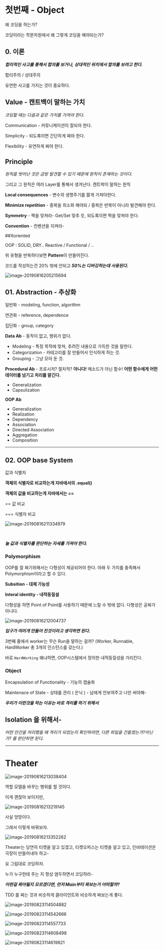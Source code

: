 # 첫번째 - Object

왜 코딩을 하는가?

코딩이라는 학문차원에서 왜 그렇게 코딩을 해야되는가?

## 0. 이론

***합리적인 사고를 통해서 합의를 보거나, 상대적인 위치에서 합의를 보려고 한다.***

합리주의 / 상대주의

유연한 사고를 가지는 것이 중요하다.





## Value - 캔트백이 말하는 가치

*코딩할 때는 다음과 같은 가치를 가져야 한다.*

Communication - 커뮤니케이션이 잘되야 한다.

Simplicity - 되도록이면 간단하게 짜야 한다. 

Flexibility - 유연하게 짜야 한다. 

## Principle

*원칙을 벗어난 것은 금방 발견할 수 있기 때문에 원칙이 존재하는 것이다.*

그리고 그 원칙은 여러 Layer를 통해서 생겨난다. 캔트박이 말하는 원칙

**Local consequences** - 변수의 생명주기를 짫게 가져야한다.

**Minimize repetition** - 중복을 최소화 해야되 / 중복은 반복이 아니라 발견해야 한다.

**Symmetry** - 짝을 맞쳐라- Get/Set 맞추 듯, 되도록이면 짝을 맞쳐야 한다.

**Convention** - 컨벤션을 지켜라- 

##Xoriented 

OOP : SOLID, DRY.. Reactive / Functional / ..

위 유형을 반복하다보면 **Pattern**이 만들어진다.



코드를 작성하는건 20% 밖에 안되고 ***50%는 디버깅하는데 사용된다.***

![image-20190816205215694](http://ww4.sinaimg.cn/large/006tNc79gy1g61rirzypwj316i0oi0xh.jpg)

## 01. Abstraction - 추상화

일반화 - modeling, function, algorithm

연관화 - reference, dependence

집단화 - group, category



**Data Ab** - 동작이 없고, 행위가 없다. 

- Modeling - 특정 목적에 맞쳐, 추려진 내용으로 가득한 것을 말한다.
- Categorization - 카테고리를 잘 만들어서 인식하게 하는 것.
- Grouping - 그냥 모아 둔 것.

**Procedural Ab** - 프로시저? 절차적? **아니다!**  메소드가 아닌 함수! **어떤 함수에게 어떤 데이터를 넘기고 처리를 맡긴다.** 

- Generalization
- Capsulization

**OOP Ab**

- Generalization
- Realization
- Dependency
- Association
- Directed Association
- Aggregation
- Composition



---

## 02. OOP base System

값과 식별자

**객체의 식별자로 비교하는게 자바에서의 .equal()** 

**객체의 값을 비교하는게 자바에서는 ==**

== 값 비교 

=== 식별자 비교

![image-20190816211334979](http://ww2.sinaimg.cn/large/006tNc79gy1g61s4wd54sj315c0he0vk.jpg)

​	

***늘 값과 식별자를 판단하는 자세를 가져야 한다.***



### Polymorphism

OOP를 잘 짜기위해서는 다형성이 제공되어야 한다.
아래 두 가지를 충족해서 Polymorphism이라고 할 수 있다.

**Subsition - 대체 가능성**

**Interal identity - 내적동질설**

다형성을 하면 Point of Point를 사용하기 때문에 느릴 수 밖에 없다. 다형성은 공짜가 아니다.

![image-20190816212004737](http://ww3.sinaimg.cn/large/006tNc79gy1g61sbn9yuyj30x20na438.jpg)

***입구가 여러개 만들어 진것이라고 생각하면 된다.***



3번째 줄에서 worker는 무슨 Run을 말하는 걸까? (Worker, Runnable, HardWorker 총 3개의 인스턴스를 갖는다.)

바로 `HardWorking` 왜냐하면, OOP시스템에서 정의한 내적동질성을 가리킨다.



### Object

Encapsulation of Functionality - 기능의 캡슐화

Maintenace of State - 상태를 관리 ( 은닉 ) - 남에게 안보여주고 나만 써야해-

***우리가 이런것을 하는 이유는 바로 격리를 하기 위해서***

## Isolation 을 위해서-

*어떤 안건을 처리했을 때 격리가 되었는지 확인하려면, 다른 파일을 건들였는가?아닌가? 를 판단하면 된다.*

---

# Theater

![image-20190816213038404](http://ww2.sinaimg.cn/large/006tNc79gy1g61smo5iuhj315m0m6jsn.jpg)



역할 모델을 바꾸는 행위를 할 것이다.



이게 괜찮아 보이지만,

![image-20190816213219145](http://ww4.sinaimg.cn/large/006tNc79gy1g61sodrzcfj314c0m675j.jpg)



사실 엉망이다.



그래서 이렇게 바꿔보자.

![image-20190816213352262](http://ww1.sinaimg.cn/large/006tNc79gy1g61sq10jwxj316i0nujsn.jpg)



Theater는 당연히 티켓을 알고 있겠고, 티켓오피스는 티켓을 알고 있고, 인비테이션은 극장이 만들어내야 하고-



요 그림대로 코딩하자.



누가 누구한테 주는 지 항상 염두하면서 코딩하라-



***어떤걸 짜야될지 모르겠다면, 먼저 Main부터 짜보는거 어떠할까?***

TDD 를 짜는 것과 비슷하게 클라이언트와 비슷하게 짜보는게 좋다.



![image-20190823114504882](http://ww4.sinaimg.cn/large/006y8mN6gy1g69f1hu9blj30fz0efwgr.jpg)



![image-20190823114542666](http://ww4.sinaimg.cn/large/006y8mN6gy1g69f251sw1j30db0cswgo.jpg)



![image-20190823114557733](http://ww3.sinaimg.cn/large/006y8mN6gy1g69f2eek1ej30hv0c1di0.jpg)



![image-20190823114608498](http://ww4.sinaimg.cn/large/006y8mN6gy1g69f2lk3vaj30cu0dd0vg.jpg)



![image-20190823114619821](http://ww3.sinaimg.cn/large/006y8mN6gy1g69f2sgtv0j30ct0cutaj.jpg)